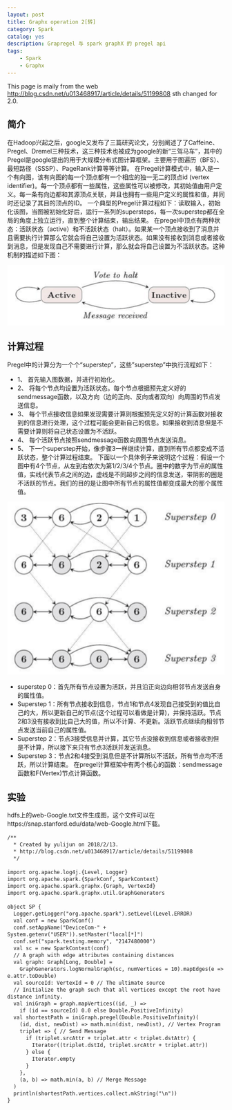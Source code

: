 ```yaml
---
layout: post
title: Graphx operation 2[转]
category: Spark
catalog: yes
description: Grapregel 与 spark graphX 的 pregel api 
tags:
    - Spark
    - Graphx
---
```


This page is maily from the web http://blog.csdn.net/u013468917/article/details/51199808 sth changed for 2.0.

## 简介

在Hadoop兴起之后，google又发布了三篇研究论文，分别阐述了了Caffeine、Pregel、Dremel三种技术，这三种技术也被成为google的新“三驾马车”，其中的Pregel是google提出的用于大规模分布式图计算框架。主要用于图遍历（BFS）、最短路径（SSSP）、PageRank计算等等计算。
在Pregel计算模式中，输入是一个有向图，该有向图的每一个顶点都有一个相应的独一无二的顶点id (vertex identifier)。每一个顶点都有一些属性，这些属性可以被修改，其初始值由用户定义。每一条有向边都和其源顶点关联，并且也拥有一些用户定义的属性和值，并同时还记录了其目的顶点的ID。 
一个典型的Pregel计算过程如下：读取输入，初始化该图，当图被初始化好后，运行一系列的supersteps，每一次superstep都在全局的角度上独立运行，直到整个计算结束，输出结果。
在pregel中顶点有两种状态：活跃状态（active）和不活跃状态（halt）。如果某一个顶点接收到了消息并且需要执行计算那么它就会将自己设置为活跃状态。如果没有接收到消息或者接收到消息，但是发现自己不需要进行计算，那么就会将自己设置为不活跃状态。这种机制的描述如下图：

![](/images/spark/graphx/pregel.png)

## 计算过程

Pregel中的计算分为一个个“superstep”，这些”superstep”中执行流程如下：
* 1、 首先输入图数据，并进行初始化。
* 2、 将每个节点均设置为活跃状态。每个节点根据预先定义好的sendmessage函数，以及方向（边的正向、反向或者双向）向周围的节点发送信息。
* 3、 每个节点接收信息如果发现需要计算则根据预先定义好的计算函数对接收到的信息进行处理，这个过程可能会更新自己的信息。如果接收到消息但是不需要计算则将自己状态设置为不活跃。
* 4、 每个活跃节点按照sendmessage函数向周围节点发送消息。
* 5、 下一个superstep开始，像步骤3一样继续计算，直到所有节点都变成不活跃状态，整个计算过程结束。
下面以一个具体例子来说明这个过程：假设一个图中有4个节点，从左到右依次为第1/2/3/4个节点。圈中的数字为节点的属性值，实线代表节点之间的边，虚线是不同超步之间的信息发送，带阴影的圈是不活跃的节点。我们的目的是让图中所有节点的属性值都变成最大的那个属性值。

![](/images/spark/graphx/pregel2.png)

* superstep 0：首先所有节点设置为活跃，并且沿正向边向相邻节点发送自身的属性值。
* Superstep 1：所有节点接收到信息，节点1和节点4发现自己接受到的值比自己的大，所以更新自己的节点(这个过程可以看做是计算)，并保持活跃。节点2和3没有接收到比自己大的值，所以不计算、不更新。活跃节点继续向相邻节点发送当前自己的属性值。
* Superstep 2：节点3接受信息并计算，其它节点没接收到信息或者接收到但是不计算，所以接下来只有节点3活跃并发送消息。
* Superstep 3：节点2和4接受到消息但是不计算所以不活跃，所有节点均不活跃，所以计算结束。
在pregel计算框架中有两个核心的函数：sendmessage函数和F(Vertex)节点计算函数。

## 实验 

hdfs上的web-Google.txt文件生成图，这个文件可以在https://snap.stanford.edu/data/web-Google.html下载。

```
/**
  * Created by yulijun on 2018/2/13.
  * http://blog.csdn.net/u013468917/article/details/51199808
  */

import org.apache.log4j.{Level, Logger}
import org.apache.spark.{SparkConf, SparkContext}
import org.apache.spark.graphx.{Graph, VertexId}
import org.apache.spark.graphx.util.GraphGenerators

object SP {
  Logger.getLogger("org.apache.spark").setLevel(Level.ERROR)
  val conf = new SparkConf()
  conf.setAppName("DeviceCom-" + System.getenv("USER")).setMaster("local[*]")
  conf.set("spark.testing.memory", "2147480000")
  val sc = new SparkContext(conf)
  // A graph with edge attributes containing distances
  val graph: Graph[Long, Double] =
    GraphGenerators.logNormalGraph(sc, numVertices = 10).mapEdges(e => e.attr.toDouble)
  val sourceId: VertexId = 0 // The ultimate source
  // Initialize the graph such that all vertices except the root have distance infinity.
  val iniGraph = graph.mapVertices((id, _) =>
    if (id == sourceId) 0.0 else Double.PositiveInfinity)
  val shortestPath = iniGraph.pregel(Double.PositiveInfinity)(
    (id, dist, newDist) => math.min(dist, newDist), // Vertex Program
    triplet => { // Send Message
      if (triplet.srcAttr + triplet.attr < triplet.dstAttr) {
        Iterator((triplet.dstId, triplet.srcAttr + triplet.attr))
      } else {
        Iterator.empty
      }
    },
    (a, b) => math.min(a, b) // Merge Message
  )
  println(shortestPath.vertices.collect.mkString("\n"))
}
```
